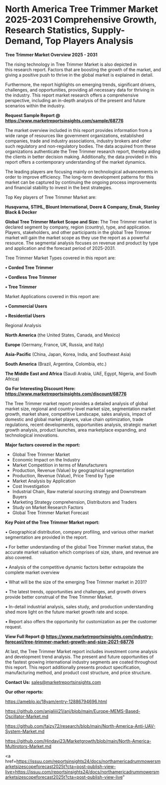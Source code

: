 # North America Tree Trimmer Market 2025-2031 Comprehensive Growth, Research Statistics, Supply-Demand,  Top Players Analysis

<Strong> Tree Trimmer Market Overview 2025 - 2031</strong>

The rising technology in Tree Trimmer Market is also depicted in this research report. Factors that are boosting the growth of the market, and giving a positive push to thrive in the global market is explained in detail.

Furthermore, the report highlights on emerging trends, significant drivers, challenges, and opportunities, providing all necessary data for thriving in the industry. This report market research offers a comprehensive perspective, including an in-depth analysis of the present and future scenarios within the industry.

<strong>Request Sample Report @ <a href=https://www.marketreportsinsights.com/sample/68776>https://www.marketreportsinsights.com/sample/68776</a></strong>

The market overview included in this report provides information from a wide range of resources like government organizations, established companies, trade and industry associations, industry brokers and other such regulatory and non-regulatory bodies. The data acquired from these organizations authenticate the Tree Trimmer research report, thereby aiding the clients in better decision making. Additionally, the data provided in this report offers a contemporary understanding of the market dynamics.

The leading players are focusing mainly on technological advancements in order to improve efficiency. The long-term development patterns for this market can be captured by continuing the ongoing process improvements and financial stability to invest in the best strategies.

Top Key players of Tree Trimmer Market are:

<strong>Husqvarna, STIHL, Blount International, Deere & Company, Emak, Stanley Black & Decker</strong>

<strong><b>Global Tree Trimmer Market Scope and Size:</b></strong>
The Tree Trimmer market is declared segment by company, region (country), type, and application. Players, stakeholders, and other participants in the global Tree Trimmer market will gain the market scope as they use the report as a powerful resource. The segmental analysis focuses on revenue and product by type and application and the forecast period of 2025-2031.

Tree Trimmer Market Types covered in this report are:

<strong>• Corded Tree Trimmer

• Cordless Tree Trimmer

• Tree Trimmer</strong>

Market Applications covered in this report are:

<strong>• Commercial Users

• Residential Users</strong> 

Regional Analysis

<strong>North America</strong> (the United States, Canada, and Mexico)

<strong>Europe</strong> (Germany, France, UK, Russia, and Italy)

<strong>Asia-Pacific</strong> (China, Japan, Korea, India, and Southeast Asia)

<strong>South America</strong> (Brazil, Argentina, Colombia, etc.)

<strong>The Middle East and Africa</strong> (Saudi Arabia, UAE, Egypt, Nigeria, and South Africa)

<strong>Go For Interesting Discount Here: <a href=https://www.marketreportsinsights.com/discount/68776>https://www.marketreportsinsights.com/discount/68776</a></strong>

The Tree Trimmer market report provides a detailed analysis of global market size, regional and country-level market size, segmentation market growth, market share, competitive Landscape, sales analysis, impact of domestic and global market players, value chain optimization, trade regulations, recent developments, opportunities analysis, strategic market growth analysis, product launches, area marketplace expanding, and technological innovations.

<strong><b>Major factors covered in the report:</b></strong>
<ul>
  <li>Global Tree Trimmer Market </li>
  <li>Economic Impact on the Industry</li>
  <li>Market Competition in terms of Manufacturers</li>
  <li>Production, Revenue (Value) by geographical segmentation</li>
  <li>Production, Revenue (Value), Price Trend by Type</li>
  <li>Market Analysis by Application</li>
  <li>Cost Investigation</li>
  <li>Industrial Chain, Raw material sourcing strategy and Downstream Buyers</li>
  <li>Marketing Strategy comprehension, Distributors and Traders</li>
  <li>Study on Market Research Factors</li>
  <li>Global Tree Trimmer Market Forecast</li>
</ul>

<strong><b>Key Point of the Tree Trimmer Market report:</b></strong>

• Geographical distribution, company profiling, and various other market segmentation are provided in the report.

• For better understanding of the global Tree Trimmer market status, the accurate market valuation which comprises of size, share, and revenue are also covered.

• Analysis of the competitive dynamic factors better extrapolate the complete market overview

• What will be the size of the emerging Tree Trimmer market in 2031?

• The latest trends, opportunities and challenges, and growth drivers provide better construal of the Tree Trimmer Market.

• In-detail industrial analysis, sales study, and production understanding shed more light on the future market growth rate and scope.

• Report also offers the opportunity for customization as per the customer request.

<strong><b>View Full Report @ <a href=https://www.marketreportsinsights.com/industry-forecast/tree-trimmer-market-growth-and-size-2021-68776>https://www.marketreportsinsights.com/industry-forecast/tree-trimmer-market-growth-and-size-2021-68776</a></b></strong>


At last, the Tree Trimmer Market report includes investment come analysis and development trend analysis. The present and future opportunities of the fastest growing international industry segments are coated throughout this report. This report additionally presents product specification, manufacturing method, and product cost structure, and price structure.

<strong>Contact Us:</strong>
sales@marketreportsinsights.com

<strong>Our other reports:</strong>

<a href=https://ameblo.jp/18yam/entry-12886794696.html>https://ameblo.jp/18yam/entry-12886794696.html</a>

<a href=https://github.com/anjaliiii21/anj/blob/main/Europe-MEMS-Based-Oscillator-Market.md>https://github.com/anjaliiii21/anj/blob/main/Europe-MEMS-Based-Oscillator-Market.md</a>

<a href=https://github.com/faizy72/research/blob/main/North-America-Anti-UAV-System-Market.md>https://github.com/faizy72/research/blob/main/North-America-Anti-UAV-System-Market.md</a>

<a href=https://github.com/Hindavi23/Marketgrowth/blob/main/North-America-Multirotors-Market.md>https://github.com/Hindavi23/Marketgrowth/blob/main/North-America-Multirotors-Market.md</a>

<a href=https://issuu.com/reportsinsights24/docs/northamericadrummowersmarketsizescopeforecast2025t?cta=post-publish-view-live>https://issuu.com/reportsinsights24/docs/northamericadrummowersmarketsizescopeforecast2025t?cta=post-publish-view-live</a>"
